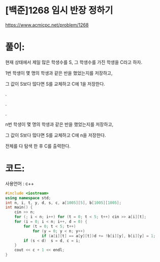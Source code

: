 # [백준]1268 임시 반장 정하기

https://www.acmicpc.net/problem/1268

# 풀이:

현재 상태에서 제일 많은 학생수를 S, 그 학생수를 가진 학생을 C라고 하자.

1번 학생이 몇 명의 학생과 같은 반을 했었는지를 저장하고, 

그 값이 S보다 많다면 S를 교체하고 C에 1을 저장한다.

.

.

.

n번 학생이 몇 명의 학생과 같은 반을 했었는지를 저장하고, 

그 값이 S보다 많다면 S를 교체하고 C에 n을 저장한다.



전체를 다 탐색 한 후 C를 출력한다.



# **코드:** 

사용언어 : c++
```c++
#include <iostream>
using namespace std;
int n, i, t, y, d, s, c, a[1005][5], b[1005][1005];
int main() {
	cin >> n;
	for (; i < n; i++) for (t = 0; t < 5; t++) cin >> a[i][t];
	for (i = 0; i < n; i++, d = 0) {
		for (t = 0; t < 5; t++)
			for (y = 0; y < n; y++)
				if (a[i][t] == a[y][t])d += !b[i][y], b[i][y] = 1;
		if (s < d)	s = d, c = i;
	}
	cout << c + 1 << endl;
}
```

